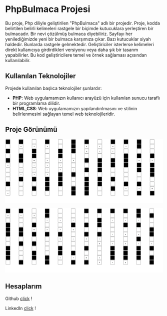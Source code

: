 # PhpBulmaca Projesi

Bu proje, Php diliyle geliştirilen "PhpBulmaca" adlı bir projedir. 
Proje, kodda belirtilen belirli kelimeleri rastgele bir biçimde kutucuklara yerleştiren bir bulmacadır. Bir nevi çözülmüş bulmaca diyebiliriz.
Sayfayı her yenilediğimizde yeni bir bulmaca karşımıza çıkar. Bazı kutucuklar siyah haldedir. Bunlarda rastgele gelmektedir.
Geliştiriciler isterlerse kelimeleri direkt kullanıcıya girdirdikleri versiyonu veya daha şık bir tasarım yapabilirler. 
Bu kod geliştiricilere temel ve örnek sağlaması açısından kullanılabilir.

## Kullanılan Teknolojiler

Projede kullanılan başlıca teknolojiler şunlardır:

- **PHP**: Web uygulamamızın kullanıcı arayüzü için kullanılan sunucu taraflı bir programlama dilidir.
- **HTML,CSS**: Web uygulamamızın yapılandırılmasını ve stilinin belirlenmesini sağlayan temel web teknolojileridir.
  
## Proje Görünümü

![.](/images/foto.jpg)

![.](/images/fotoo.jpg)

## Hesaplarım

Github [click](https://github.com/yusufeminirki) !

LinkedIn [click](https://www.linkedin.com/in/yusufeminirki/) !


